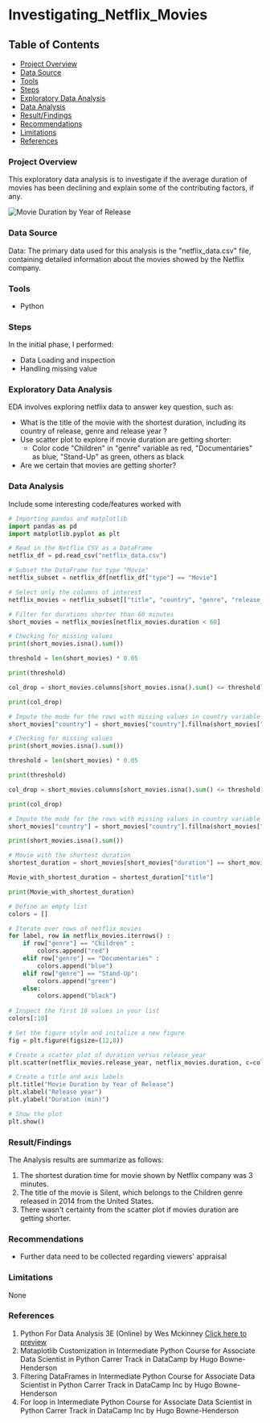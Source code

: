 # Investigating_Netflix_Movies

## Table of Contents

- [Project Overview](#project-overview)
- [Data Source](#data-source)
- [Tools](#tools)
- [Steps](#steps)
- [Exploratory Data Analysis](#exploratory-data-analysis)
- [Data Analysis](#data-analysis)
- [Result/Findings](#resultfindings)
- [Recommendations](#recommendations)
- [Limitations](#limitations)
- [References](#references)
  
### Project Overview

This exploratory data analysis is to investigate if the average duration of movies has been declining and explain some of the contributing factors, if any.

![Movie Duration by Year of Release](https://github.com/user-attachments/assets/9c476da6-b28c-4e0f-8d4d-24514cdbb2e5)

### Data Source

Data: The primary data used for this analysis is the "netflix_data.csv" file, containing detailed information about the movies showed by the Netflix company.

### Tools

- Python

### Steps
In the initial phase, I performed:
- Data Loading and inspection
- Handling missing value

### Exploratory Data Analysis

EDA involves exploring netflix data to answer key question, such as:
 - What is the title of the movie with the shortest duration, including its country of release, genre and release year ?
 - Use scatter plot to explore if movie duration are getting shorter:
    - Color code "Children" in "genre" variable as red, "Documentaries" as blue, "Stand-Up" as green, others as black
 - Are we certain that movies are getting shorter?

### Data Analysis

Include some interesting code/features worked with

```python
# Importing pandas and matplotlib
import pandas as pd
import matplotlib.pyplot as plt

# Read in the Netflix CSV as a DataFrame
netflix_df = pd.read_csv("netflix_data.csv")

# Subset the DataFrame for type "Movie"
netflix_subset = netflix_df[netflix_df["type"] == "Movie"]

# Select only the columns of interest
netflix_movies = netflix_subset[["title", "country", "genre", "release_year", "duration"]]

# Filter for durations shorter than 60 minutes
short_movies = netflix_movies[netflix_movies.duration < 60]

# Checking for missing values
print(short_movies.isna().sum())

threshold = len(short_movies) * 0.05

print(threshold)

col_drop = short_movies.columns[short_movies.isna().sum() <= threshold]

print(col_drop)

# Impute the mode for the rows with missing values in country variable
short_movies["country"] = short_movies["country"].fillna(short_movies["country"].mode()[0])

# Checking for missing values
print(short_movies.isna().sum())

threshold = len(short_movies) * 0.05

print(threshold)

col_drop = short_movies.columns[short_movies.isna().sum() <= threshold]

print(col_drop)

# Impute the mode for the rows with missing values in country variable
short_movies["country"] = short_movies["country"].fillna(short_movies["country"].mode()[0])

print(short_movies.isna().sum())

# Movie with the shortest duration
shortest_duration = short_movies[short_movies["duration"] == short_movies["duration"].min()]

Movie_with_shortest_duration = shortest_duration["title"]

print(Movie_with_shortest_duration)

# Define an empty list
colors = []

# Iterate over rows of netflix_movies
for label, row in netflix_movies.iterrows() :
    if row["genre"] == "Children" :
        colors.append("red")
    elif row["genre"] == "Documentaries" :
        colors.append("blue")
    elif row["genre"] == "Stand-Up":
        colors.append("green")
    else:
        colors.append("black")
        
# Inspect the first 10 values in your list        
colors[:10]

# Set the figure style and initalize a new figure
fig = plt.figure(figsize=(12,8))

# Create a scatter plot of duration versus release_year
plt.scatter(netflix_movies.release_year, netflix_movies.duration, c=colors)

# Create a title and axis labels
plt.title("Movie Duration by Year of Release")
plt.xlabel("Release year")
plt.ylabel("Duration (min)")

# Show the plot
plt.show()
```

### Result/Findings

The Analysis results are summarize as follows:
1. The shortest duration time for movie shown by Netflix company was 3 minutes.
2. The title of the movie is Silent, which belongs to the Children genre released in 2014 from the United States.
3. There wasn't certainty from the scatter plot if movies duration are getting shorter.

### Recommendations

- Further data need to be collected regarding viewers' appraisal

### Limitations
None

### References

1. Python For Data Analysis 3E (Online) by Wes Mckinney [Click here to preview](https://wesmckinney.com/book)
2. Mataplotlib Customization in Intermediate Python Course for Associate Data Scientist in Python Carrer Track in DataCamp by Hugo Bowne-Henderson
3. Filtering DataFrames in Intermediate Python Course for Associate Data Scientist in Python Carrer Track in DataCamp Inc by Hugo Bowne-Henderson
4. For loop in Intermediate Python Course for Associate Data Scientist in Python Carrer Track in DataCamp Inc by Hugo Bowne-Henderson
 
